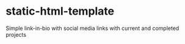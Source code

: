 # static-html-template

Simple link-in-bio with social media links with current and completed projects
